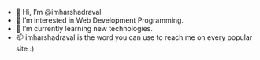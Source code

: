 - 👋 Hi, I’m @imharshadraval
- 👀 I’m interested in Web Development Programming.
- 🌱 I’m currently learning new technologies.
- 📫 imharshadraval is the word you can use to reach me on every popular site :)
